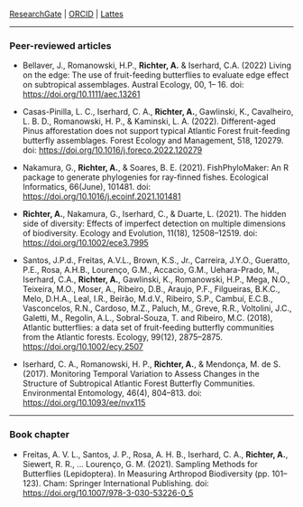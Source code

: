 
[ResearchGate](https://www.researchgate.net/profile/Aline-Richter-2)  \|  [ORCID](https://orcid.org/0000-0001-6385-153X)  \|  [Lattes](https://lattes.cnpq.br/2839804543359742)

---
### Peer-reviewed articles

* Bellaver, J., Romanowski, H.P., **Richter, A.** & Iserhard, C.A. (2022) Living on the edge: The use of fruit-feeding butterflies to evaluate edge effect on subtropical assemblages. Austral Ecology, 00, 1– 16. doi: https://doi.org/10.1111/aec.13261

* Casas-Pinilla, L. C., Iserhard, C. A., **Richter, A.**, Gawlinski, K., Cavalheiro, L. B. D., Romanowski, H. P., & Kaminski, L. A. (2022). Different-aged Pinus afforestation does not support typical Atlantic Forest fruit-feeding butterfly assemblages. Forest Ecology and Management, 518, 120279. doi: https://doi.org/10.1016/j.foreco.2022.120279

* Nakamura, G., **Richter, A.**, & Soares, B. E. (2021). FishPhyloMaker: An R package to generate phylogenies for ray-finned fishes. Ecological Informatics, 66(June), 101481. doi: https://doi.org/10.1016/j.ecoinf.2021.101481

* **Richter, A.**, Nakamura, G., Iserhard, C., & Duarte, L. (2021). The hidden side of diversity: Effects of imperfect detection on multiple dimensions of biodiversity. Ecology and Evolution, 11(18), 12508–12519. doi: https://doi.org/10.1002/ece3.7995

* Santos, J.P.d., Freitas, A.V.L., Brown, K.S., Jr., Carreira, J.Y.O., Gueratto, P.E., Rosa, A.H.B., Lourenço, G.M., Accacio, G.M., Uehara-Prado, M., Iserhard, C.A., **Richter, A.**, Gawlinski, K., Romanowski, H.P., Mega, N.O., Teixeira, M.O., Moser, A., Ribeiro, D.B., Araujo, P.F., Filgueiras, B.K.C., Melo, D.H.A., Leal, I.R., Beirão, M.d.V., Ribeiro, S.P., Cambuí, E.C.B., Vasconcelos, R.N., Cardoso, M.Z., Paluch, M., Greve, R.R., Voltolini, J.C., Galetti, M., Regolin, A.L., Sobral-Souza, T. and Ribeiro, M.C. (2018), Atlantic butterflies: a data set of fruit-feeding butterfly communities from the Atlantic forests. Ecology, 99(12), 2875–2875. https://doi.org/10.1002/ecy.2507

* Iserhard, C. A., Romanowski, H. P., **Richter, A.**, & Mendonça, M. de S. (2017). Monitoring Temporal Variation to Assess Changes in the Structure of Subtropical Atlantic Forest Butterfly Communities. Environmental Entomology, 46(4), 804–813. doi: https://doi.org/10.1093/ee/nvx115

---
### Book chapter
* Freitas, A. V. L., Santos, J. P., Rosa, A. H. B., Iserhard, C. A., **Richter, A.**, Siewert, R. R., … Lourenço, G. M. (2021). Sampling Methods for Butterflies (Lepidoptera). In Measuring Arthropod Biodiversity (pp. 101–123). Cham: Springer International Publishing. doi: https://doi.org/10.1007/978-3-030-53226-0_5
